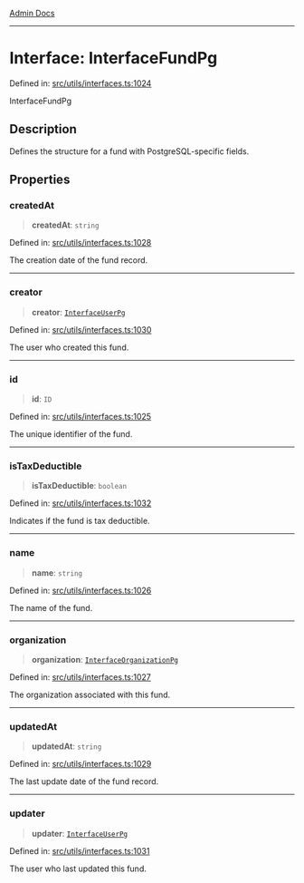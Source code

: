 [Admin Docs](/)

***

# Interface: InterfaceFundPg

Defined in: [src/utils/interfaces.ts:1024](https://github.com/PalisadoesFoundation/talawa-admin/blob/main/src/utils/interfaces.ts#L1024)

InterfaceFundPg

## Description

Defines the structure for a fund with PostgreSQL-specific fields.

## Properties

### createdAt

> **createdAt**: `string`

Defined in: [src/utils/interfaces.ts:1028](https://github.com/PalisadoesFoundation/talawa-admin/blob/main/src/utils/interfaces.ts#L1028)

The creation date of the fund record.

***

### creator

> **creator**: [`InterfaceUserPg`](InterfaceUserPg.md)

Defined in: [src/utils/interfaces.ts:1030](https://github.com/PalisadoesFoundation/talawa-admin/blob/main/src/utils/interfaces.ts#L1030)

The user who created this fund.

***

### id

> **id**: `ID`

Defined in: [src/utils/interfaces.ts:1025](https://github.com/PalisadoesFoundation/talawa-admin/blob/main/src/utils/interfaces.ts#L1025)

The unique identifier of the fund.

***

### isTaxDeductible

> **isTaxDeductible**: `boolean`

Defined in: [src/utils/interfaces.ts:1032](https://github.com/PalisadoesFoundation/talawa-admin/blob/main/src/utils/interfaces.ts#L1032)

Indicates if the fund is tax deductible.

***

### name

> **name**: `string`

Defined in: [src/utils/interfaces.ts:1026](https://github.com/PalisadoesFoundation/talawa-admin/blob/main/src/utils/interfaces.ts#L1026)

The name of the fund.

***

### organization

> **organization**: [`InterfaceOrganizationPg`](InterfaceOrganizationPg.md)

Defined in: [src/utils/interfaces.ts:1027](https://github.com/PalisadoesFoundation/talawa-admin/blob/main/src/utils/interfaces.ts#L1027)

The organization associated with this fund.

***

### updatedAt

> **updatedAt**: `string`

Defined in: [src/utils/interfaces.ts:1029](https://github.com/PalisadoesFoundation/talawa-admin/blob/main/src/utils/interfaces.ts#L1029)

The last update date of the fund record.

***

### updater

> **updater**: [`InterfaceUserPg`](InterfaceUserPg.md)

Defined in: [src/utils/interfaces.ts:1031](https://github.com/PalisadoesFoundation/talawa-admin/blob/main/src/utils/interfaces.ts#L1031)

The user who last updated this fund.
